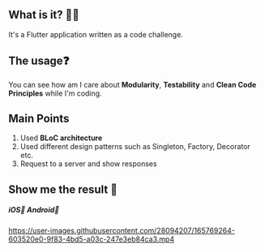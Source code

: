 ## What is it? 🙋🏻
It's a Flutter application written as a code challenge.

## The usage❓
You can see how am I care about **Modularity**, **Testability** and **Clean Code Principles** while I'm coding.

## Main Points
1. Used **BLoC architecture**
2. Used different design patterns such as Singleton, Factory, Decorator etc.
3. Request to a server and show responses

## Show me the result 🤩

##### iOS📱 Android🤖

https://user-images.githubusercontent.com/28094207/165769264-603520e0-9f83-4bd5-a03c-247e3eb84ca3.mp4

